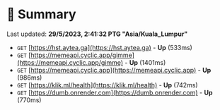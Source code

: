 # 📖 Summary
Last updated: **29/5/2023, 2:41:32 PTG "Asia/Kuala_Lumpur"**

- `GET` [https://hst.aytea.ga](https://hst.aytea.ga) - **Up** (533ms)
- `GET` [https://memeapi.cyclic.app/gimme](https://memeapi.cyclic.app/gimme) - **Up** (1401ms)
- `GET` [https://memeapi.cyclic.app](https://memeapi.cyclic.app) - **Up** (986ms)
- `GET` [https://klik.ml/health](https://klik.ml/health) - **Up** (742ms)
- `GET` [https://dumb.onrender.com](https://dumb.onrender.com) - **Up** (770ms)
